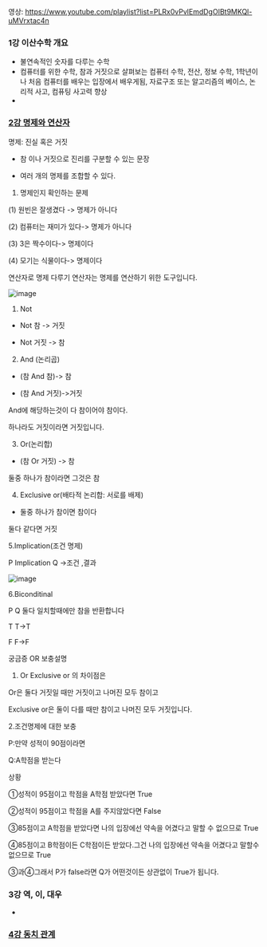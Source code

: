 영상: https://www.youtube.com/playlist?list=PLRx0vPvlEmdDgOIBt9MKQl-uMVrxtac4n

### 1강 이산수학 개요
- 불연속적인 숫자를 다루는 수학
- 컴퓨터를 위한 수학, 참과 거짓으로 살펴보는 컴퓨터 수학, 전산, 정보 수학, 1학년이나 처음 컴퓨터를 배우는 입장에서 배우게됨, 자료구조 또는  알고리즘의 베이스, 논리적 사고, 컴퓨팅 사고력 향상
- 

### [2강 명제와 연산자](이산-수학/이산수학-기초/명제와-연산자.md)
명제: 진실 혹은 거짓
- 참 이나 거짓으로 진리를 구분할 수 있는 문장

- 여러 개의 명제를 조합할 수 있다.

1. 명제인지 확인하는 문제

(1) 원빈은 잘생겼다 -> 명제가 아니다

(2) 컴퓨터는 재미가 있다-> 명제가 아니다

(3) 3은 짝수이다-> 명제이다

(4) 모기는 식물이다-> 명제이다

 

 

연산자로 명제 다루기
연산자는 명제를 연산하기 위한 도구입니다.

 
![image](https://user-images.githubusercontent.com/76107714/124911933-4c660480-e028-11eb-9d31-489c188a872e.png)


1. Not

- Not 참 -> 거짓

- Not 거짓 -> 참

2. And (논리곱)


- (참 And 참)-> 참

- (참 And 거짓)->거짓

 And에 해당하는것이 다 참이어야 참이다.

하나라도 거짓이라면 거짓입니다.

3. Or(논리합)

- (참 Or 거짓) -> 참

둘중 하나가 참이라면 그것은 참

4. Exclusive or(배타적 논리합: 서로를 배제)

- 둘중 하나가 참이면 참이다

둘다 같다면 거짓

5.Implication(조건 명제) 

P Implication Q ->조건 ,결과

![image](https://user-images.githubusercontent.com/76107714/124912034-6ef81d80-e028-11eb-9bc1-038d1bf974bc.png)

6.Biconditinal

P Q 둘다 일치할때에만 참을 반환합니다

T T->T

F F->F

 

궁금증 OR 보충설명

1. Or Exclusive or 의 차이점은

Or은 둘다 거짓일 때만 거짓이고 나머진 모두 참이고

Exclusive or은 둘이 다를 때만 참이고 나머진 모두 거짓입니다.

2.조건명제에 대한 보충

P:만약 성적이 90점이라면

Q:A학점을 받는다

상황

①성적이 95점이고 학점을 A학점 받았다면 True

②성적이 95점이고 학점을 A를 주지않았다면 False

③85점이고 A학점을 받았다면 나의 입장에선 약속을 어겼다고 말할 수 없으므로 True

④85점이고 B학점이든 C학점이든 받았다.그건 나의 입장에선 약속을 어겼다고 말할수없으므로 True 

③과④그래서 P가 false라면 Q가 어떤것이든 상관없이 True가 됩니다.
 
### 3강 역, 이, 대우
- 

### [4강 동치 관계](이산-수학/이산수학-기초/동치-관계.md)